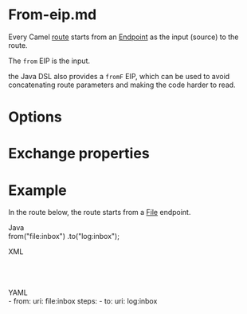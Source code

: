 # From-eip.md

Every Camel [route](#manual::routes.adoc) starts from an
[Endpoint](#manual::endpoint.adoc) as the input (source) to the route.

The `from` EIP is the input.

the Java DSL also provides a `fromF` EIP, which can be used to avoid
concatenating route parameters and making the code harder to read.

# Options

# Exchange properties

# Example

In the route below, the route starts from a
[File](#ROOT:file-component.adoc) endpoint.

Java  
from("file:inbox")
.to("log:inbox");

XML  
<route>  
<from uri="file:inbox"/>  
<to uri="log:inbox"/>  
</route>

YAML  
\- from:
uri: file:inbox
steps:
\- to:
uri: log:inbox
